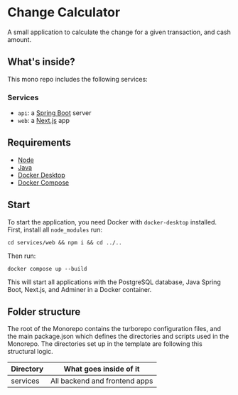 # Change Calculator

A small application to calculate the change for a given transaction, and cash amount.

## What's inside?

This mono repo includes the following services:

### Services

-   `api`: a [Spring Boot](https://spring.io/projects/spring-boot) server
-   `web`: a [Next.js](https://nextjs.org/) app

## Requirements

-   [Node](https://formulae.brew.sh/formula/node)
-   [Java](https://formulae.brew.sh/formula/openjdk)
-   [Docker Desktop](https://www.docker.com/products/docker-desktop/)
-   [Docker Compose](https://formulae.brew.sh/formula/docker-compose)

## Start

To start the application, you need Docker with `docker-desktop` installed.
First, install all `node_modules` run:

`cd services/web && npm i && cd ../..`

Then run:

`docker compose up --build`

This will start all applications with the PostgreSQL database, Java Spring Boot, Next.js, and Adminer in a Docker container.

## Folder structure

The root of the Monorepo contains the turborepo configuration files, and the main package.json which defines the
directories and scripts used in the Monorepo. The directories set up in the template are following this structural
logic.

| Directory | What goes inside of it        |
| --------- | ----------------------------- |
| services  | All backend and frontend apps |

